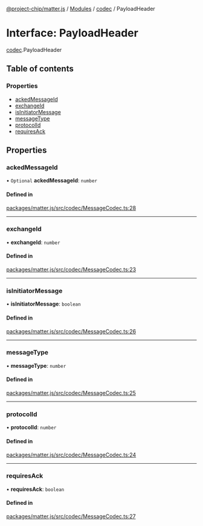 [@project-chip/matter.js](../README.md) / [Modules](../modules.md) / [codec](../modules/codec.md) / PayloadHeader

# Interface: PayloadHeader

[codec](../modules/codec.md).PayloadHeader

## Table of contents

### Properties

- [ackedMessageId](codec.PayloadHeader.md#ackedmessageid)
- [exchangeId](codec.PayloadHeader.md#exchangeid)
- [isInitiatorMessage](codec.PayloadHeader.md#isinitiatormessage)
- [messageType](codec.PayloadHeader.md#messagetype)
- [protocolId](codec.PayloadHeader.md#protocolid)
- [requiresAck](codec.PayloadHeader.md#requiresack)

## Properties

### ackedMessageId

• `Optional` **ackedMessageId**: `number`

#### Defined in

[packages/matter.js/src/codec/MessageCodec.ts:28](https://github.com/project-chip/matter.js/blob/5bdbf8d/packages/matter.js/src/codec/MessageCodec.ts#L28)

___

### exchangeId

• **exchangeId**: `number`

#### Defined in

[packages/matter.js/src/codec/MessageCodec.ts:23](https://github.com/project-chip/matter.js/blob/5bdbf8d/packages/matter.js/src/codec/MessageCodec.ts#L23)

___

### isInitiatorMessage

• **isInitiatorMessage**: `boolean`

#### Defined in

[packages/matter.js/src/codec/MessageCodec.ts:26](https://github.com/project-chip/matter.js/blob/5bdbf8d/packages/matter.js/src/codec/MessageCodec.ts#L26)

___

### messageType

• **messageType**: `number`

#### Defined in

[packages/matter.js/src/codec/MessageCodec.ts:25](https://github.com/project-chip/matter.js/blob/5bdbf8d/packages/matter.js/src/codec/MessageCodec.ts#L25)

___

### protocolId

• **protocolId**: `number`

#### Defined in

[packages/matter.js/src/codec/MessageCodec.ts:24](https://github.com/project-chip/matter.js/blob/5bdbf8d/packages/matter.js/src/codec/MessageCodec.ts#L24)

___

### requiresAck

• **requiresAck**: `boolean`

#### Defined in

[packages/matter.js/src/codec/MessageCodec.ts:27](https://github.com/project-chip/matter.js/blob/5bdbf8d/packages/matter.js/src/codec/MessageCodec.ts#L27)
